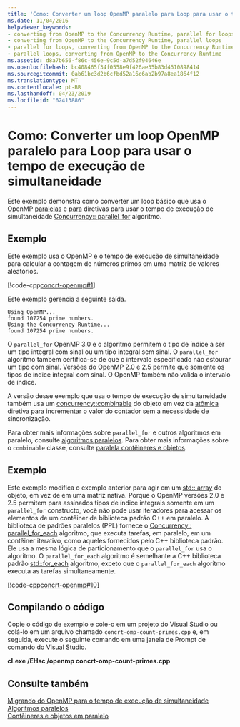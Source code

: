 ```yaml
---
title: 'Como: Converter um loop OpenMP paralelo para Loop para usar o tempo de execução de simultaneidade'
ms.date: 11/04/2016
helpviewer_keywords:
- converting from OpenMP to the Concurrency Runtime, parallel for loops
- converting from OpenMP to the Concurrency Runtime, parallel loops
- parallel for loops, converting from OpenMP to the Concurrency Runtime
- parallel loops, converting from OpenMP to the Concurrency Runtime
ms.assetid: d8a7b656-f86c-456e-9c5d-a7d52f94646e
ms.openlocfilehash: bc408465f34f0558e9f426ae35b83d4610898414
ms.sourcegitcommit: 0ab61bc3d2b6cfbd52a16c6ab2b97a8ea1864f12
ms.translationtype: MT
ms.contentlocale: pt-BR
ms.lasthandoff: 04/23/2019
ms.locfileid: "62413886"
---
```

# <a name="how-to-convert-an-openmp-parallel-for-loop-to-use-the-concurrency-runtime"></a>Como: Converter um loop OpenMP paralelo para Loop para usar o tempo de execução de simultaneidade

Este exemplo demonstra como converter um loop básico que usa o OpenMP [paralelas](../../parallel/concrt/how-to-use-parallel-invoke-to-write-a-parallel-sort-routine.md#parallel) e [para](../../parallel/openmp/reference/for-openmp.md) diretivas para usar o tempo de execução de simultaneidade [Concurrency:: parallel_for](reference/concurrency-namespace-functions.md#parallel_for) algoritmo.

## <a name="example"></a>Exemplo

Este exemplo usa o OpenMP e o tempo de execução de simultaneidade para calcular a contagem de números primos em uma matriz de valores aleatórios.

[!code-cpp[concrt-openmp#1](../../parallel/concrt/codesnippet/cpp/how-to-convert-an-openmp-parallel-for-loop-to-use-the-concurrency-runtime_1.cpp)]

Este exemplo gerencia a seguinte saída.

```Output
Using OpenMP...
found 107254 prime numbers.
Using the Concurrency Runtime...
found 107254 prime numbers.
```

O `parallel_for` OpenMP 3.0 e o algoritmo permitem o tipo de índice a ser um tipo integral com sinal ou um tipo integral sem sinal. O `parallel_for` algoritmo também certifica-se de que o intervalo especificado não estourar um tipo com sinal. Versões do OpenMP 2.0 e 2.5 permite que somente os tipos de índice integral com sinal. O OpenMP também não valida o intervalo de índice.

A versão desse exemplo que usa o tempo de execução de simultaneidade também usa um [concurrency::combinable](../../parallel/concrt/reference/combinable-class.md) do objeto em vez da [atômica](../../parallel/openmp/reference/atomic.md) diretiva para incrementar o valor do contador sem a necessidade de sincronização.

Para obter mais informações sobre `parallel_for` e outros algoritmos em paralelo, consulte [algoritmos paralelos](../../parallel/concrt/parallel-algorithms.md). Para obter mais informações sobre o `combinable` classe, consulte [paralela contêineres e objetos](../../parallel/concrt/parallel-containers-and-objects.md).

## <a name="example"></a>Exemplo

Este exemplo modifica o exemplo anterior para agir em um [std:: array](../../standard-library/array-class-stl.md) do objeto, em vez de em uma matriz nativa. Porque o OpenMP versões 2.0 e 2.5 permitem para assinados tipos de índice integrais somente em um `parallel_for` constructo, você não pode usar iteradores para acessar os elementos de um contêiner de biblioteca padrão C++ em paralelo. A biblioteca de padrões paralelos (PPL) fornece o [Concurrency:: parallel_for_each](reference/concurrency-namespace-functions.md#parallel_for_each) algoritmo, que executa tarefas, em paralelo, em um contêiner iterativo, como aqueles fornecidos pelo C++ biblioteca padrão. Ele usa a mesma lógica de particionamento que o `parallel_for` usa o algoritmo. O `parallel_for_each` algoritmo é semelhante a C++ biblioteca padrão [std::for_each](../../standard-library/algorithm-functions.md#for_each) algoritmo, exceto que o `parallel_for_each` algoritmo executa as tarefas simultaneamente.

[!code-cpp[concrt-openmp#10](../../parallel/concrt/codesnippet/cpp/how-to-convert-an-openmp-parallel-for-loop-to-use-the-concurrency-runtime_2.cpp)]

## <a name="compiling-the-code"></a>Compilando o código

Copie o código de exemplo e cole-o em um projeto do Visual Studio ou colá-lo em um arquivo chamado `concrt-omp-count-primes.cpp` e, em seguida, execute o seguinte comando em uma janela de Prompt de comando do Visual Studio.

**cl.exe /EHsc /openmp concrt-omp-count-primes.cpp**

## <a name="see-also"></a>Consulte também

[Migrando do OpenMP para o tempo de execução de simultaneidade](../../parallel/concrt/migrating-from-openmp-to-the-concurrency-runtime.md)<br/>
[Algoritmos paralelos](../../parallel/concrt/parallel-algorithms.md)<br/>
[Contêineres e objetos em paralelo](../../parallel/concrt/parallel-containers-and-objects.md)
